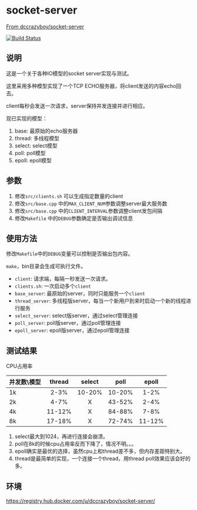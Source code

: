 socket-server
=============

[From dccrazyboy/socket-server](https://github.com/dccrazyboy/socket-server)

[![Build Status](https://travis-ci.org/dccrazyboy/socket-server.svg?branch=master)](https://travis-ci.org/dccrazyboy/socket-server)

说明
----

这是一个关于各种IO模型的socket server实现与测试。

这里采用多种模型实现了一个TCP ECHO服务器，将client发送的内容echo回去。

client每秒会发送一次请求，server保持并发连接并进行相应。

现已实现的模型：

1. base: 最原始的echo服务器
2. thread: 多线程模型
3. select: select模型
4. poll: poll模型
5. epoll: epoll模型

参数
----

1. 修改`src/clients.sh` 可以生成指定数量的client
2. 修改`src/base.cpp` 中的`MAX_CLIENT_NUM`参数调整server最大服务数
3. 修改`src/base.cpp` 中的`CLIENT_INTERVAL`参数调整client发包间隔
4. 修改`Makefile` 中的`DEBUG`参数确定是否输出调试信息

使用方法
-------

修改`Makefile`中的`DEBUG`变量可以控制是否输出包内容。

`make`，bin目录会生成可执行文件。

* `client`: 请求端，每隔一秒发送一次请求。
* `clients.sh`: 一次启动多个`client`
* `base_server`: 最原始的server，同时只能服务一个`client`
* `thread_server`: 多线程版server，每当一个新用户到来时启动一个新的线程进行服务
* `select_server`: select版server，通过select管理连接
* `poll_server`: poll版server，通过poll管理连接
* `epoll_server`: epoll版server，通过epoll管理连接

测试结果
--------

CPU占用率

| 并发数\模型        | thread   |  select  | poll | epoll
| --------   | :-----:  | :----:  | :-----:  | :----:  |
| 1k    | 2-3%    | 10-20% | 10-20% | 1-2% |
| 2k    | 4-7%    | X      | 43-52% | 2-4% |
| 4k    | 11-12%  | X      | 84-88% | 7-8% |
| 8k    | 17-18%  | X      | 72-74% | 11-12% |

1. select最大到1024，再进行连接会崩溃。
2. poll在8k的时候cpu占用率反而下降了，情况不明。。。
3. epoll确实是最优的选择，虽然cpu上和thread差不多，但内存差距特别大。
4. thread是最简单的实现，一个连接一个thread，用thread poll效果应该会好的多。

环境
----

https://registry.hub.docker.com/u/dccrazyboy/socket-server/
